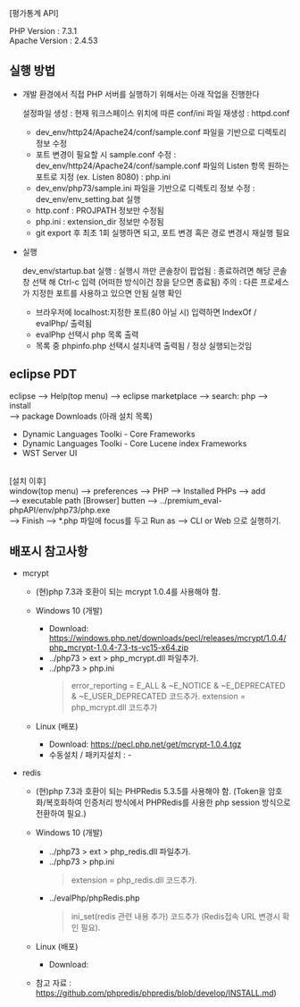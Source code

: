 [평가통계 API]

PHP Version : 7.3.1 <br />
Apache Version : 2.4.53


## 실행 방법

 - 개발 환경에서 직접 PHP 서버를 실행하기 위해서는 아래 작업을 진행한다

	설정파일 생성
	 : 현재 워크스페이스 위치에 따른 conf/ini 파일 재생성
	 : httpd.conf
	  - dev_env/http24/Apache24/conf/sample.conf 파일을 기반으로 디렉토리 정보 수정
	  - 포트 변경이 필요할 시 sample.conf 수정
	   : dev_env/http24/Apache24/conf/sample.conf 파일의 Listen 항목 원하는 포트로 지정 (ex. Listen 8080)
	 : php.ini
	  - dev_env/php73/sample.ini 파일을 기반으로 디렉토리 정보 수정
	 : dev_env/env_setting.bat 실행
	  - http.conf : PROJPATH 정보만 수정됨
	  - php.ini : extension_dir 정보만 수정됨
	  - git export 후 최초 1회 실행하면 되고, 포트 변경 혹은 경로 변경시 재실행 필요

 - 실행

	dev_env/startup.bat 실행
	 : 실행시 까만 콘솔창이 팝업됨
	 : 종료하려면 해당 콘솔창 선택 해 Ctrl-c 입력 (어떠한 방식이건 창을 닫으면 종료됨)
	주의 : 다른 프로세스가 지정한 포트를 사용하고 있으면 안됨
	실행 확인
	 - 브라우저에 localhost:지정한 포트(80 아닐 시) 입력하면 IndexOf / evalPhp/ 출력됨
	 - evalPhp 선택시 php 목록 출력
	 - 목록 중 phpinfo.php 선택시 설치내역 출력됨 / 정상 실행되는것임
	 

## eclipse PDT
eclipse --> Help(top menu) --> eclipse marketplace --> search: php --> install <br />
--> package Downloads (아래 설치 목록) <br />
- Dynamic Languages Toolki - Core Frameworks <br />
- Dynamic Languages Toolki - Core Lucene index Frameworks <br />
- WST Server UI <br />
<br />
[설치 이후] <br />
window(top menu) --> preferences --> PHP --> Installed PHPs --> add <br />
--> executable path [Browser] butten --> ../premium_eval-phpAPI/env/php73/php.exe <br />
--> Finish --> *.php 파일에 focus를 두고 Run as --> CLI or Web 으로 실행하기.
	

## 배포시 참고사항

 - mcrypt
 
	- (현)php 7.3과 호환이 되는 mcrypt 1.0.4를 사용해야 함.
	
	- Windows 10 (개발)
		* Download: https://windows.php.net/downloads/pecl/releases/mcrypt/1.0.4/php_mcrypt-1.0.4-7.3-ts-vc15-x64.zip
		* ../php73 > ext > php_mcrypt.dll 파일추가.
		* ../php73 > php.ini 
			> error_reporting = E_ALL & ~E_NOTICE & ~E_DEPRECATED & ~E_USER_DEPRECATED 코드추가.
			> extension = php_mcrypt.dll 코드추가
	- Linux (배포)
		* Download: https://pecl.php.net/get/mcrypt-1.0.4.tgz
		* 수동설치 / 패키지설치 : -
		
	
 - redis
 
	- (현)php 7.3과 호환이 되는 PHPRedis 5.3.5를 사용해야 함.
	  (Token을 암호화/복호화하여 인증처리 방식에서 PHPRedis를 사용한 php session 방식으로 전환하여 필요.)
	
	- Windows 10 (개발)
		* ../php73 > ext > php_redis.dll 파일추가.
		* ../php73 > php.ini
			> extension = php_redis.dll 코드추가.
		* ../evalPhp/phpRedis.php
			> ini_set(redis 관련 내용 추가) 코드추가 (Redis접속 URL 변경시 확인 필요).
	
	- Linux (배포)
		* Download: 
		
	- 참고 자료 : https://github.com/phpredis/phpredis/blob/develop/INSTALL.md)
